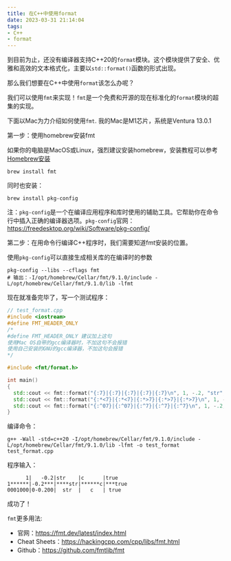 ```yaml
---
title: 在C++中使用format
date: 2023-03-31 21:14:04
tags: 
- C++ 
- format
---
```


到目前为止，还没有编译器支持C++20的`format`模块。这个模块提供了安全、优雅和高效的文本格式化，主要以`std::format()`函数的形式出现。

那么我们想要在C++中使用`format`该怎么办呢？

我们可以使用`fmt`来实现！`fmt`是一个免费和开源的现在标准化的`format`模块的超集的实现。

下面以Mac为力介绍如何使用`fmt`.
我的Mac是M1芯片，系统是Ventura 13.0.1

第一步：使用homebrew安装fmt

如果你的电脑是MacOS或Linux，强烈建议安装homebrew，安装教程可以参考 [Homebrew安装](https://brew.idayer.com/guide)

```shell
brew install fmt
```

同时也安装：
```shell
brew install pkg-config
```
注：`pkg-config`是一个在编译应用程序和库时使用的辅助工具。它帮助你在命令行中插入正确的编译器选项。`pkg-config`官网：https://freedesktop.org/wiki/Software/pkg-config/

第二步：在用命令行编译C++程序时，我们需要知道fmt安装的位置。

使用`pkg-config`可以直接生成相关库的在编译时的参数

```shell
pkg-config --libs --cflags fmt
# 输出：-I/opt/homebrew/Cellar/fmt/9.1.0/include -L/opt/homebrew/Cellar/fmt/9.1.0/lib -lfmt
```

现在就准备完毕了，写一个测试程序：

```c++
// test_format.cpp
#include <iostream>
#define FMT_HEADER_ONLY
/*
#define FMT_HEADER_ONLY 建议加上这句
使用Mac OS自带的gcc编译器时，不加这句不会报错
使用自己安装的GNU的gcc编译器，不加这句会报错
*/

#include <fmt/format.h>

int main()
{
  std::cout << fmt::format("{:7}|{:7}|{:7}|{:7}|{:7}\n", 1, -.2, "str", 'c', true);
  std::cout << fmt::format("{:*<7}|{:*<7}|{:*>7}|{:*>7}|{:*>7}\n", 1, -.2, "str", 'c', true);
  std::cout << fmt::format("{:^07}|{:^07}|{:^7}|{:^7}|{:^7}\n", 1, -.2, "str", 'c', true);
}

```

编译命令：
```shell
g++ -Wall -std=c++20 -I/opt/homebrew/Cellar/fmt/9.1.0/include -L/opt/homebrew/Cellar/fmt/9.1.0/lib -lfmt -o test_format test_format.cpp
```

程序输入：
```shell
      1|   -0.2|str    |c      |true   
1******|-0.2***|****str|******c|***true
0001000|0-0.200|  str  |   c   | true 
```

成功了！

`fmt`更多用法:

- 官网：https://fmt.dev/latest/index.html
- Cheat Sheets：https://hackingcpp.com/cpp/libs/fmt.html
- Github：https://github.com/fmtlib/fmt